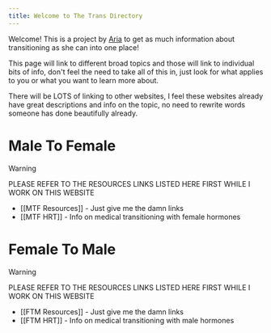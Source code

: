 ```yaml
---
title: Welcome to The Trans Directory
---
```


Welcome! This is a project by [Aria](https://aria.coffee) to get as much information about transitioning as she can into one place!

This page will link to different broad topics and those will link to individual bits of info, don't feel the need to take all of this in, just look for what applies to you or what you want to learn more about.

There will be LOTS of linking to other websites, I feel these websites already have great descriptions and info on the topic, no need to rewrite words someone has done beautifully already.

# Male To Female

> [!warning]
> PLEASE REFER TO THE RESOURCES LINKS LISTED HERE FIRST WHILE I WORK ON THIS WEBSITE

- [[MTF Resources]] - Just give me the damn links 
- [[MTF HRT]] - Info on medical transitioning with female hormones

# Female To Male

> [!warning]
> PLEASE REFER TO THE RESOURCES LINKS LISTED HERE FIRST WHILE I WORK ON THIS WEBSITE

- [[FTM Resources]] - Just give me the damn links
- [[FTM HRT]] - Info on medical transitioning with male hormones